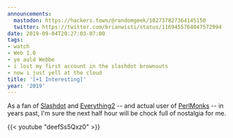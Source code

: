 ```yaml
---
announcements:
  mastodon: https://hackers.town/@randomgeek/102737827364145150
  twitter: https://twitter.com/brianwisti/status/1169455764047572994
date: 2019-09-04T20:27:03-07:00
tags:
- watch
- Web 1.0
- ye auld Webbe
- i lost my first account in the slashdot brownouts
- now i just yell at the cloud
title: '[+1 Interesting]'
year: '2019'
---
```


As a fan of [Slashdot](https://slashdot.org) and [Everything2](https://everything2.com/) -- and
actual user of [PerlMonks](https://perlmonks.org/) -- in years past, I'm sure the next half hour will be chock full of
nostalgia for me.

{{< youtube "deefSs5Qxz0" >}}

